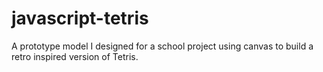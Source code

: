 # javascript-tetris
A prototype model I designed for a school project using canvas to build a retro inspired version of Tetris.
